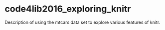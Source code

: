 # code4lib2016_exploring_knitr
Description of using the mtcars data set to explore various features of knitr.
